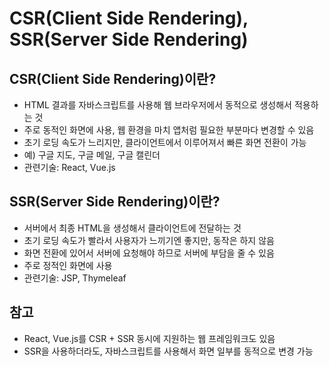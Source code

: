# CSR(Client Side Rendering), SSR(Server Side Rendering)

## **CSR(Client Side Rendering)이란?**

- HTML 결과를 자바스크립트를 사용해 웹 브라우저에서 동적으로 생성해서 적용하는 것
- 주로 동적인 화면에 사용, 웹 환경을 마치 앱처럼 필요한 부분마다 변경할 수 있음
- 초기 로딩 속도가 느리지만, 클라이언트에서 이루어져서 빠른 화면 전환이 가능
- 예) 구글 지도, 구글 메일, 구글 캘린더
- 관련기술: React, Vue.js

## **SSR(Server Side Rendering)이란?**

- 서버에서 최종 HTML을 생성해서 클라이언트에 전달하는 것
- 초기 로딩 속도가 빨라서 사용자가 느끼기엔 좋지만, 동작은 하지 않음
- 화면 전환에 있어서 서버에 요청해야 하므로 서버에 부담을 줄 수 있음
- 주로 정적인 화면에 사용
- 관련기술: JSP, Thymeleaf

## **참고**

- React, Vue.js를 CSR + SSR 동시에 지원하는 웹 프레임워크도 있음
- SSR을 사용하더라도, 자바스크립트를 사용해서 화면 일부를 동적으로 변경 가능
